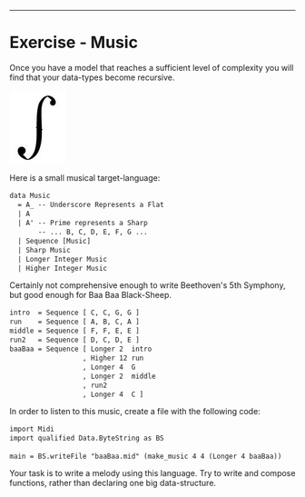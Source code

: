 
----

Exercise - Music
================

Once you have a model that reaches a sufficient level of complexity you will find
that your data-types become recursive.

<!-- http://i824.photobucket.com/albums/zz163/Boysie8/Telecaster%20build/f-hole.jpg -->
<div class="center"><img src="resources/images/f-hole.jpg" /></div>

Here is a small musical target-language:

~~~{data-language="haskell"}
data Music
  = A_ -- Underscore Represents a Flat
  | A
  | A' -- Prime represents a Sharp
       -- ... B, C, D, E, F, G ...
  | Sequence [Music]
  | Sharp Music
  | Longer Integer Music
  | Higher Integer Music
~~~

Certainly not comprehensive enough to write Beethoven's 5th Symphony,
but good enough for Baa Baa Black-Sheep.

~~~{data-language="haskell"}
intro  = Sequence [ C, C, G, G ]
run    = Sequence [ A, B, C, A ]
middle = Sequence [ F, F, E, E ]
run2   = Sequence [ D, C, D, E ]
baaBaa = Sequence [ Longer 2  intro
                  , Higher 12 run
                  , Longer 4  G
                  , Longer 2  middle
                  , run2
                  , Longer 4  C ]
~~~


In order to listen to this music, create a file with the following code:

~~~{data-language="haskell"}
import Midi
import qualified Data.ByteString as BS

main = BS.writeFile "baaBaa.mid" (make_music 4 4 (Longer 4 baaBaa))
~~~

Your task is to write a melody using this language. Try to write and compose
functions, rather than declaring one big data-structure.
